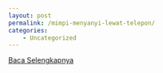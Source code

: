 ```yaml
---
layout: post
permalink: /mimpi-menyanyi-lewat-telepon/
categories:
    - Uncategorized
---
```


[Baca Selengkapnya](/04)